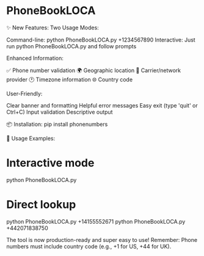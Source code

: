 # PhoneBookLOCA

✨ New Features:
Two Usage Modes:

Command-line: python PhoneBookLOCA.py +1234567890
Interactive: Just run python PhoneBookLOCA.py and follow prompts

Enhanced Information:

✅ Phone number validation
🌍 Geographic location
📱 Carrier/network provider
🕐 Timezone information
🌐 Country code

User-Friendly:

Clear banner and formatting
Helpful error messages
Easy exit (type 'quit' or Ctrl+C)
Input validation
Descriptive output

📦 Installation:
pip install phonenumbers

🚀 Usage Examples:
# Interactive mode
python PhoneBookLOCA.py

# Direct lookup
python PhoneBookLOCA.py +14155552671
python PhoneBookLOCA.py +442071838750

The tool is now production-ready and super easy to use! Remember: Phone numbers must include country code (e.g., +1 for US, +44 for UK).
